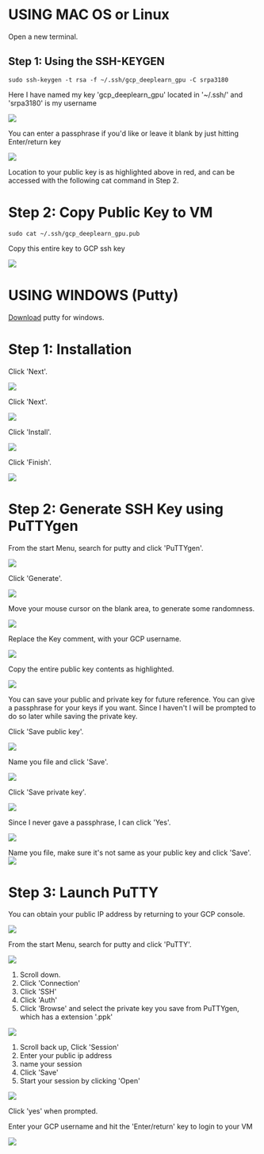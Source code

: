 # USING MAC OS or Linux

Open a new terminal.

## Step 1: Using the SSH-KEYGEN

```
sudo ssh-keygen -t rsa -f ~/.ssh/gcp_deeplearn_gpu -C srpa3180
```
Here I have named my key 'gcp_deeplearn_gpu' located in '~/.ssh/' and 'srpa3180' is my username

<kbd>
  <img src="/MAC_LINUX_0_ssh_keygen.png">
</kbd>

You can enter a passphrase if you'd like or leave it blank by just hitting Enter/return key

<kbd>
  <img src="/MAC_LINUX_1_path_2_key.png">
</kbd>

Location to your public key is as highlighted above in red, and can be accessed with the following cat command in Step 2.

# Step 2: Copy Public Key to VM

```
sudo cat ~/.ssh/gcp_deeplearn_gpu.pub
```

Copy this entire key to GCP ssh key

<kbd>
  <img src="/MAC_LINUX_2_cat_pub_key.png">
</kbd>


# USING WINDOWS (Putty)

[Download](https://www.chiark.greenend.org.uk/~sgtatham/putty/latest.html) putty for windows.

# Step 1: Installation

Click 'Next'. 

<kbd>
  <img src="/0_putty_install.PNG">
</kbd>

Click 'Next'. 

<kbd>
  <img src="/1_next.PNG">
</kbd>

Click 'Install'. 

<kbd>
  <img src="/2_install.PNG">
</kbd>

Click 'Finish'. 

<kbd>
  <img src="/3_finished.PNG">
</kbd>

# Step 2: Generate SSH Key using PuTTYgen

From the start Menu, search for putty and click 'PuTTYgen'. 

<kbd>
  <img src="/4_putty_gen.png">
</kbd>

Click 'Generate'.

<kbd>
  <img src="/5_generate.PNG">
</kbd>

Move your mouse cursor on the blank area, to generate some randomness.

<kbd>
  <img src="/6_move_over_blank_area.PNG">
</kbd>

Replace the Key comment, with your GCP username.

<kbd>
  <img src="/7_replace_with_user_name.PNG">
</kbd>

Copy the entire public key contents as highlighted.

<kbd>
  <img src="/8_copy_contents.PNG">
</kbd>

You can save your public and private key for future reference. You can give a passphrase for your keys if you want. Since I haven't I will be prompted to do so later while saving the private key.

Click 'Save public key'.

<kbd>
  <img src="/9_save_public_private_key.PNG">
</kbd>

Name you file and click 'Save'.

<kbd>
  <img src="/10_pub.PNG">
</kbd>

Click 'Save private key'.

<kbd>
  <img src="/9_save_public_private_key.PNG">
</kbd>

Since I never gave a passphrase, I can click 'Yes'.

<kbd>
  <img src="/11_private_yes.PNG">
</kbd>

Name you file, make sure it's not same as your public key and click 'Save'.
<kbd>
  <img src="/12_private.PNG">
</kbd>

# Step 3: Launch PuTTY

You can obtain your public IP address by returning to your GCP console.

<kbd>
  <img src="/14_ip_address.PNG">
</kbd>

From the start Menu, search for putty and click 'PuTTY'. 

<kbd>
  <img src="/13_start_putty.png">
</kbd>

1. Scroll down.
2. Click 'Connection'
3. Click 'SSH'
4. Click 'Auth'
5. Click 'Browse' and select the private key you save from PuTTYgen, which has a extension '.ppk'


<kbd>
  <img src="/15_ssh_auth_browse_private_key.PNG">
</kbd>

1. Scroll back up, Click 'Session'
2. Enter your public ip address
3. name your session
4. Click 'Save'
5. Start your session by clicking 'Open'

<kbd>
  <img src="/16_save.PNG">
</kbd>

Click 'yes' when prompted.

Enter your GCP username and hit the 'Enter/return' key to login to your VM

<kbd>
  <img src="/17_login_as.PNG">
</kbd>
